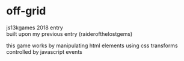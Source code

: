 # off-grid
js13kgames 2018 entry  
built upon my previous entry (raiderofthelostgems)

this game works by manipulating html elements using css transforms controlled by javascript events  
